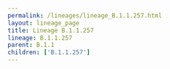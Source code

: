 ```yaml
---
permalink: /lineages/lineage_B.1.1.257.html
layout: lineage_page
title: Lineage B.1.1.257
lineage: B.1.1.257
parent: B.1.1
children: ['B.1.1.257']
---
```

